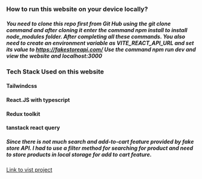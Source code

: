 ### How to run this website on your device locally?
##### You need to clone this repo first from Git Hub using the git clone command and after cloning it enter the command npm install to install node_modules folder. After completing all these commands. You also need to create an environment variable as VITE_REACT_API_URL and set its value to https://fakestoreapi.com/ Use the command npm run dev and view the website and localhost:3000

### Tech Stack Used on this website
#### Tailwindcss
#### React.JS with typescript
#### Redux toolkit
#### tanstack react query

##### Since there is not much search and add-to-cart feature provided by fake store API. I had to use a filter method for searching for product and need to store products in local storage for add to cart feature.

[Link to vist project](https://shotshop.netlify.app/)
